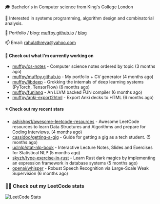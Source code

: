 🎓 Bachelor's in Computer science from King's College London  

🔭 Interested in systems programming, algorithm design and combinatorial analysis.

🤗 Portfolio / blog: [muffpy.github.io](https://muffpy.github.io/) / [blog](https://muffpy.github.io/blog)

📫 Email: [rahulathreya@yahoo.com](mailto:rahulathreya@yahoo.com)

#### 👷 Check out what I'm currently working on

- [muffpy/cs-notes](https://github.com/muffpy/cs-notes) - Computer science notes ordered by topic (3 months ago)
- [muffpy/muffpy.github.io](https://github.com/muffpy/muffpy.github.io) - My portfolio &#43; CV generator (4 months ago)
- [muffpy/libdeep](https://github.com/muffpy/libdeep) - Grokking the internals of deep learning systems (PyTorch, TensorFlow) (6 months ago)
- [muffpy/funlang](https://github.com/muffpy/funlang) - An LLVM backed FUN compiler  (6 months ago)
- [muffpy/anki-export2html](https://github.com/muffpy/anki-export2html) - Export Anki decks to HTML (6 months ago)

#### ⭐ Check out my recent stars

- [ashishps1/awesome-leetcode-resources](https://github.com/ashishps1/awesome-leetcode-resources) - Awesome LeetCode resources to learn Data Structures and Algorithms and prepare for Coding Interviews. (4 months ago)
- [cassidoo/getting-a-gig](https://github.com/cassidoo/getting-a-gig) - Guide for getting a gig as a tech student. (5 months ago)
- [uclnlp/stat-nlp-book](https://github.com/uclnlp/stat-nlp-book) - Interactive Lecture Notes, Slides and Exercises for Statistical NLP (5 months ago)
- [skyzh/type-exercise-in-rust](https://github.com/skyzh/type-exercise-in-rust) - Learn Rust dark magics by implementing an expression framework in database systems (5 months ago)
- [openai/whisper](https://github.com/openai/whisper) - Robust Speech Recognition via Large-Scale Weak Supervision (6 months ago)

### 👨‍💻 Check out my LeetCode stats
![LeetCode Stats](https://leetcode.card.workers.dev/lcascension?theme=unicorn&font=baloo&extension=null)
